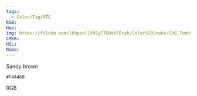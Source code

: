 ```yaml
---
tags:
  - Color/Tag/NTC
RGB:
Hex:
img: https://filedn.com/l0hpzxl1f01yT7GHxtF8cyk/Color%20Snake/SVG_Tumb%20Mass%20No%20Name/F4A460.svg
CMYK:
HSL:
Name:
---
```

Sandy brown
```palette
#F4A460
```
RGB
